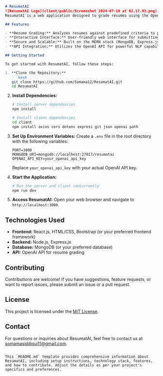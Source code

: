 
```markdown
# ResumatAI
![ResumatAI Logo](client/public/Screenshot 2024-07-10 at 02.17.03.png)
ResumatAI is a web application designed to grade resumes using the OpenAI API. It provides users with insights and feedback on resume quality based on advanced natural language processing (NLP) techniques.

## Features

- **Resume Grading:** Analyzes resumes against predefined criteria to provide grades and feedback.
- **Interactive Interface:** User-friendly web interface for submitting resumes and viewing grades.
- **Secure and Scalable:** Built on the MERN stack (MongoDB, Express.js, React.js, Node.js) for security and scalability.
- **API Integration:** Utilizes the OpenAI API for powerful NLP capabilities in resume evaluation.

## Getting Started

To get started with ResumatAI, follow these steps:

1. **Clone the Repository:**
   ```bash
   git clone https://github.com/Somama12/ResumatAI.git
   cd ResumatAI
   ```

2. **Install Dependencies:**
   ```bash
   # Install server dependencies
   npm install 
   
   # Install client dependencies
   cd client
   npm install axios cors dotenv express git json openai path 
   ```

3. **Set Up Environment Variables:**
   Create a `.env` file in the root directory with the following variables:
   ```
   PORT=3000
   MONGODB_URI=mongodb://localhost:27017/resumatai
   OPENAI_API_KEY=your_openai_api_key
   ```

   Replace `your_openai_api_key` with your actual OpenAI API key.

4. **Start the Application:**
   ```bash
   # Run the server and client concurrently
   npm run dev
   ```

5. **Access ResumatAI:**
   Open your web browser and navigate to `http://localhost:3000`.

## Technologies Used

- **Frontend:** React.js, HTML/CSS, Bootstrap (or your preferred frontend framework)
- **Backend:** Node.js, Express.js
- **Database:** MongoDB (or your preferred database)
- **API:** OpenAI API for resume grading

## Contributing

Contributions are welcome! If you have suggestions, feature requests, or want to report issues, please submit an issue or a pull request.

## License

This project is licensed under the [MIT License](https://opensource.org/licenses/MIT).

## Contact

For questions or inquiries about ResumatAI, feel free to contact us at [somamasiddiqui11@gmail.com](mailto:somamasiddiqui11@gmail.com).
```

This `README.md` template provides comprehensive information about ResumatAI, including setup instructions, technology stack, features, and how to contribute. Adjust the details as per your project's specifics and preferences.
